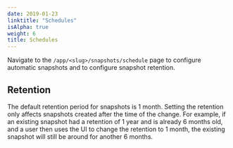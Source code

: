 ```yaml
---
date: 2019-01-23
linktitle: "Schedules"
isAlpha: true
weight: 6
title: Schedules
---
```


Navigate to the `/app/<slug>/snapshots/schedule` page to configure automatic snapshots and to configure snapshot retention.

## Retention

The default retention period for snapshots is 1 month.
Setting the retention only affects snapshots created after the time of the change.
For example, if an existing snapshot had a retention of 1 year and is already 6 months old, and a user then uses the UI to change the retention to 1 month, the existing snapshot will still be around for another 6 months.
